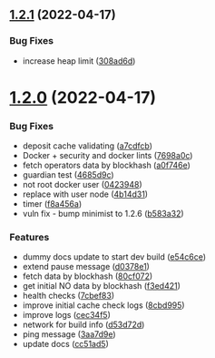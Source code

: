 ## [1.2.1](https://github.com/lidofinance/lido-council-daemon/compare/1.2.0...1.2.1) (2022-04-17)


### Bug Fixes

* increase heap limit ([308ad6d](https://github.com/lidofinance/lido-council-daemon/commit/308ad6d5c6eb385fcf7557ba05d7a35cd8e77775))



# [1.2.0](https://github.com/lidofinance/lido-council-daemon/compare/1.1.3...1.2.0) (2022-04-17)


### Bug Fixes

* deposit cache validating ([a7cdfcb](https://github.com/lidofinance/lido-council-daemon/commit/a7cdfcb39a0b7624647747e776db539919cee194))
* Docker + security and docker lints ([7698a0c](https://github.com/lidofinance/lido-council-daemon/commit/7698a0cc550323e36cc82c819bf935d4ec9d9d29))
* fetch operators data by blockhash ([a0f746e](https://github.com/lidofinance/lido-council-daemon/commit/a0f746eb63448aae28fe89af873833d6d6c98f2b))
* guardian test ([4685d9c](https://github.com/lidofinance/lido-council-daemon/commit/4685d9c4d359fc11a36db0209303d393081d1810))
* not root docker user ([0423948](https://github.com/lidofinance/lido-council-daemon/commit/04239489a42e7b0ce301f1ec57e7aa79c38dd6fe))
* replace with user node ([4b14d31](https://github.com/lidofinance/lido-council-daemon/commit/4b14d31a202c3a3b6c34b4be31f89d93edf92fcc))
* timer ([f8a456a](https://github.com/lidofinance/lido-council-daemon/commit/f8a456ab745d936c879b48e4e8c68a8618d299e2))
* vuln fix - bump minimist to 1.2.6 ([b583a32](https://github.com/lidofinance/lido-council-daemon/commit/b583a321d8d9ff37948ab5c588bafe9207c25814))


### Features

* dummy docs update to start dev build ([e54c6ce](https://github.com/lidofinance/lido-council-daemon/commit/e54c6ce9875cf2de34d7155be1bb2bde90ee76d6))
* extend pause message ([d0378e1](https://github.com/lidofinance/lido-council-daemon/commit/d0378e1b1baba84541e2a10dbab8636691578afd))
* fetch data by blockhash ([80cf072](https://github.com/lidofinance/lido-council-daemon/commit/80cf072093b2b23ae001f2dab20b06a3b9968e42))
* get initial NO data by blockhash ([f3ed421](https://github.com/lidofinance/lido-council-daemon/commit/f3ed421e9358c0a078c1995fd25db1540177305c))
* health checks ([7cbef83](https://github.com/lidofinance/lido-council-daemon/commit/7cbef836d081e22974f5eb1b93accdfc5788503f))
* improve initial cache check logs ([8cbd995](https://github.com/lidofinance/lido-council-daemon/commit/8cbd99557dc103e0887efe3d6cab35c0baeb39a3))
* improve logs ([cec34f5](https://github.com/lidofinance/lido-council-daemon/commit/cec34f5fc1dbeaf1a59b1014d3a88313a7b35a0d))
* network for build info ([d53d72d](https://github.com/lidofinance/lido-council-daemon/commit/d53d72d0b6eb034318079e50cc59d0f48ff2e1c7))
* ping message ([3aa7d9e](https://github.com/lidofinance/lido-council-daemon/commit/3aa7d9e555b335b097a58b6e11a8aa78141da441))
* update docs ([cc51ad5](https://github.com/lidofinance/lido-council-daemon/commit/cc51ad56eb9638e0233fc403a1093092bef579c5))




